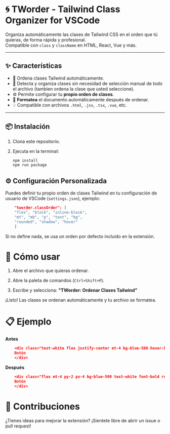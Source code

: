 # 🌀 TWorder - Tailwind Class Organizer for VSCode

Organiza automáticamente las clases de Tailwind CSS en el orden que tú quieras, de forma rápida y profesional.  
Compatible con `class` y `className` en HTML, React, Vue y más.

---

## ✨ Características

- 🔄 Ordena clases Tailwind automáticamente.
- 🧠 Detecta y organiza clases sin necesidad de selección manual de todo el archivo (tambien ordena la  clase que usted seleccione).
- ⚙️ Permite configurar tu **propio orden de clases**.
- 🧹 **Formatea** el documento automáticamente después de ordenar.
- 💡 Compatible con archivos `.html`, `.jsx`, `.tsx`, `.vue`, etc.

---

## 📦 Instalación

1. Clona este repositorio.
2. Ejecuta en la terminal:

   ```bash
   npm install
   npm run package

## ⚙️ Configuración Personalizada

Puedes definir tu propio orden de clases Tailwind en tu configuración de usuario de VSCode (`settings.json`), ejemplo:

```json
    "tworder.classOrder": [
    "flex", "block", "inline-block",
    "mt", "mb", "p", "text", "bg",
    "rounded", "shadow", "hover"
    ]
```

Si no define nada, se usa un orden por defecto incluido en la extensión.

# 🚀 Cómo usar
1. Abre el archivo que quieras ordenar.

2. Abre la paleta de comandos (`Ctrl+Shift+P`).

3. Escribe y selecciona:
**"TWorder: Ordenar Clases Tailwind"**

¡Listo! Las clases se ordenan automáticamente y tu archivo se formatea.

# 📋 Ejemplo
**Antes**
```json
    <div class="text-white flex justify-center mt-4 bg-blue-500 hover:bg-blue-700 font-bold py-2 px-4 rounded">
    Botón
    </div>
```

**Después**
```json
    <div class="flex mt-4 py-2 px-4 bg-blue-500 text-white font-bold rounded hover:bg-blue-700 justify-center">
    Botón
    </div>
```

# 🙌 Contribuciones
¿Tienes ideas para mejorar la extensión?
¡Sientete libre de abrir un issue o pull request!